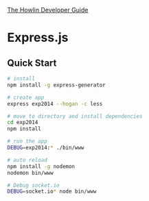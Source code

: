 


[The Howlin Developer Guide](../home.md)



# Express.js



## Quick Start

```bash
# install
npm install -g express-generator

# create app
express exp2014 --hogan -c less

# move to directory and install dependencies
cd exp2014
npm install 

# run the app
DEBUG=exp2014:* ./bin/www

# auto reload
npm install -g nodemon
nodemon bin/www

# Debug socket.io
DEBUG=socket.io* node bin/www
```
